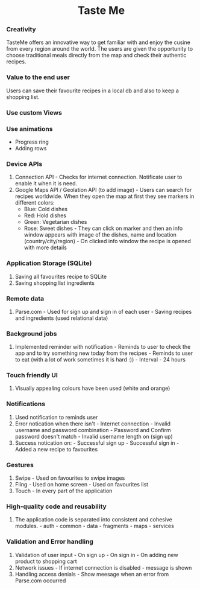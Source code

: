 <h1 align="center">Taste Me</h1>

### Creativity
  TasteMe offers an innovative way to get familiar with and enjoy the cusine from every region around the world.
  The users are given the opportunity to choose traditional meals directly from the map and check their authentic recipes.

### Value to the end user
  Users can save their favourite recipes in a local db and also to keep a shopping list.

### Use custom Views

### Use animations
 - Progress ring 
 - Adding rows

### Device APIs
  1. Connection API 
    -  Checks for internet connection. Notificate user to enable it when it is need.
  2. Google Maps API / Geolation API (to add image)
    - Users can search for recipes worldwide. When they open the map at first they see markers in  different colors:
      - Blue: Cold dishes
      - Red: Hold dishes
      - Green: Vegetarian dishes
      - Rose: Sweet dishes
    - They can click on marker and then an info window appears with image of the dishes, name and location (country/city/region)
    - On clicked info window the recipe is opened with more details
 
### Application Storage (SQLite)
  1. Saving all favourites recipe to SQLite
  2. Saving shopping list ingredients

### Remote data
  1. Parse.com
    - Used for sign up and sign in of each user
    - Saving recipes and ingredients (used relational data)

### Background jobs
  1. Implemented reminder with notification
    - Reminds to user to check the app and to try something new today from the recipes
    - Reminds to user to eat (with a lot of work sometimes it is hard :))
    - Interval - 24 hours

### Touch friendly UI
  1. Visually appealing colours have been used (white and orange)

### Notifications
  1. Used notification to reminds user
  2. Error notication when there isn't
    - Internet connection
    - Invalid username and password combination
    - Password and Confirm password doesn't match
    - Invalid username length on (sign up)
  3. Success notication on:
    - Successful sign up
    - Successful sign in
    - Added a new recipe to favourites

### Gestures
  1. Swipe
    - Used on favourites to swipe images
  2. Fling
    - Used on home screen
    - Used on favourites list
  3. Touch 
    - In every part of the application

### High-quality code and reusability
  1. The application code is separated into consistent and cohesive modules. 
    - auth
    - common
    - data
    - fragments
    - maps
    - services

### Validation and Error handling
  1. Validation of user input
    - On sign up
    - On sign in
    - On adding new product to shopping cart
  2. Network issues
    - If internet connection is disabled - message is shown
  3. Handling access denials
    - Show meesage when an error from Parse.com occurred 
